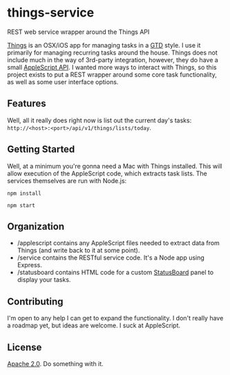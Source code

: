 # things-service
REST web service wrapper around the Things API

[Things](https://culturedcode.com/things/) is an OSX/iOS app for managing tasks in a [GTD](http://gettingthingsdone.com/) style. I use it primarily for managing recurring tasks around the house. Things does not include much in the way of 3rd-party integration, however, they do have a small [AppleScript API](http://downloads.culturedcode.com/things/download/ThingsAppleScriptGuide.pdf). I wanted more ways to interact with Things, so this project exists to put a REST wrapper around some core task functionality, as well as some user interface options.

## Features

Well, all it really does right now is list out the current day's tasks: `http://<host>:<port>/api/v1/things/lists/today`.


## Getting Started

Well, at a minimum you're gonna need a Mac with Things installed. This will allow execution of the AppleScript code, which extracts task lists. The services themselves are run with Node.js:

`npm install`

`npm start`

## Organization

* /applescript contains any AppleScript files needed to extract data from Things (and write back to it at some point).
* /service contains the RESTful service code. It's a Node app using Express.
* /statusboard contains HTML code for a custom [StatusBoard](https://panic.com/statusboard/) panel to display your tasks.
 
## Contributing

I'm open to any help I can get to expand the functionality. I don't really have a roadmap yet, but ideas are welcome. I suck at AppleScript.

## License
[Apache 2.0](http://www.apache.org/licenses/LICENSE-2.0). Do something with it.
